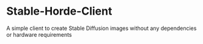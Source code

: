 # Stable-Horde-Client
A simple client to create Stable Diffusion images without any dependencies or hardware requirements
